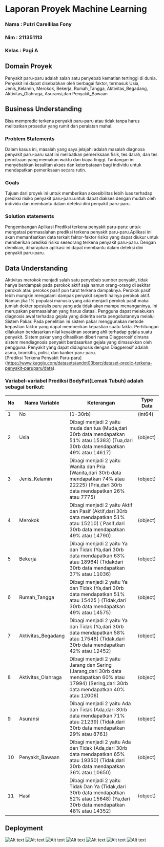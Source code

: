 # Laporan Proyek Machine Learning

### Nama : Putri Carellilas Fony

### Nim : 211351113

### Kelas : Pagi A

## Domain Proyek

Penyakit paru-paru adalah salah satu penyebab kematian tertinggi di dunia. Penyakit ini dapat disebabkan oleh berbagai faktor, termasuk Usia, Jenis_Kelamin, Merokok, Bekerja, Rumah_Tangga, Aktivitas_Begadang, Aktivitas_Olahraga, Asuransi,dan Penyakit_Bawaan

## Business Understanding

Bisa mempredic terkena penyakit paru-paru atau tidak tanpa harus melibatkan prosedur yang rumit dan peralatan mahal. 

### Problem Statements

Dalam kasus ini, masalah yang saya jelajahi adalah masalah diagnosa penyakit paru-paru saat ini melibatkan pemeriksaan fisik, tes darah, dan tes pencitraan yang memakan waktu dan biaya tinggi. Tantangan ini menyebabkan kesulitan akses dan keterbatasan bagi individu untuk mendapatkan pemeriksaan secara rutin.

### Goals

Tujuan dari proyek ini untuk memberikan aksesibilitas lebih luas terhadap prediksi risiko penyakit paru-paru.untuk dapat diakses dengan mudah oleh individu dan membantu dalam deteksi dini penyakit paru-paru.

### Solution statements

Pengembangan Aplikasi Prediksi terkena penyakit paru-paru: untuk mengatasi permasalahan prediksi terkena penyakit paru-paru.Aplikasi ini akan memanfaatkan data terkait faktor-faktor risiko yang dapat diukur untuk memberikan prediksi risiko seseorang terkena penyakit paru-paru. Dengan demikian, diharapkan aplikasi ini dapat membantu dalam deteksi dini penyakit paru-paru.

## Data Understanding

Aktivitas merokok menjadi salah satu penyebab sumber penyakit, tidak hanya berdampak pada perokok aktif saja namun orang-orang di sekitar perokok atau perokok pasif pun turut terkena dampaknya. Perokok pasif lebih mungkin mengalami dampak penyakit seperti halnya perokok aktif. Namun jika 1% populasi manusia yang ada menjadi perokok pasif maka jumlah
dokter spesialis paru yang ada tidak akan mampu menanganinya. Ini merupakan permasalahan yang harus diatasi. Pengguna dapat melakukan diagnosis awal terhadap gejala yang diderita serta pengobatannya melalui Sistem Pakar. Pada penelitian ini sistem pakar menggunakan metode kepastian faktor yang dapat memberikan kepastian suatu fakta. Perhitungan dilakukan berdasarkan nilai keyakinan seorang ahli terhadap gejala suatu penyakit. Sistem pakar yang dihasilkan diberi nama Diagperosif dimana sistem mendiagnosis penyakit berdasarkan gejala yang dimasukkan oleh pengguna. Penyakit yang dapat didiagnosis dengan Diagperosif adalah asma, bronkitis, polisi, dan kanker paru-paru.
<br>[Prediksi Terkena Penyakit Paru-paru] (https://www.kaggle.com/datasets/andot03bsrc/dataset-predic-terkena-penyakit-paruparu/data).</br>

### Variabel-variabel  Prediksi BodyFat(Lemak Tubuh) adalah sebagai berikut:
| No | Nama Variable    | Keterangan |Type Data|
|----|------------------|-----------|------------|
|1| No | (1-30rb)|(int64)|
|2| Usia |  Dibagi menjadi 2 yaitu muda dan tua (Muda,dari 30rb data mendapatkan 51% atau 15383) (Tua,dari 30rb data mendapatkan 49% atau 14617) |(object)
|3| Jenis_Kelamin | Dibagi menjadi 2 yaitu Wanita dan Pria (Wanita,dari 30rb data mendapatkan 74% atau 22225) (Pria,dari 30rb data mendapatkan 26% atau 7775) |(object)
|4| Merokok | Dibagi menjadi 2 yaitu Aktif dan Pasif (Aktif,dari 30rb data mendapatkan 51% atau 15210) ( Pasif,dari 30rb data mendapatkan 49% atau 14790)| (object)
|5| Bekerja | Dibagi menjadi 2 yaitu Ya dan Tidak (Ya,dari 30rb data mendapatkan 63% atau 18964) (Tidakdari 30rb data mendapatkan 37% atau 11036) |(object)
|6| Rumah_Tangga | Dibagi menjadi 2 yaitu Ya dan Tidak (Ya,dari 30rb data mendapatkan 51% atau 15425 ) (Tidak,dari 30rb data mendapatkan  49% atau 14575)| (object)
|7| Aktivitas_Begadang | Dibagi menjadi 2 yaitu Ya dan Tidak (Ya,dari 30rb data mendapatkan 58% atau 17548) (Tidak,dari 30rb data mendapatkan 42% atau 12452)| (object)
|8| Aktivitas_Olahraga | Dibagi menjadi 2 yaitu Jarang dan Sering (Jarang,dari 30rb data mendapatkan 60% atau 17994) (Sering,dari 30rb data mendapatkan 40% atau 12006)| (object)
|9| Asuransi | Dibagi menjadi 2 yaitu Ada dan Tidak (Ada,dari 30rb data mendapatkan 71% atau 21239) (Tidak,dari 30rb data mendapatkan 29% atau 8761)| (object)
|10| Penyakit_Bawaan | Dibagi menjadi 2 yaitu Ada dan Tidak (Ada,dari 30rb data mendapatkan 65% atau 19350) (Tidak,dari 30rb data mendapatkan 36% atau 10650)| (object)
|11| Hasil | Dibagi menjadi 2 yaitu Tidak Dan Ya (Tidak,dari 30rb data mendapatkan 52% atau 15648) (Ya,dari 30rb data mendapatkan 48% atau 14352)|  (object)

## Deployment

![Alt text](A1.jpeg)
![Alt text](A2.jpeg)
![Alt text](A3.jpeg)
![Alt text](A4.jpeg)
![Alt text](A5.jpeg)
![Alt text](A6.jpeg)
![Alt text](A7.jpeg)
